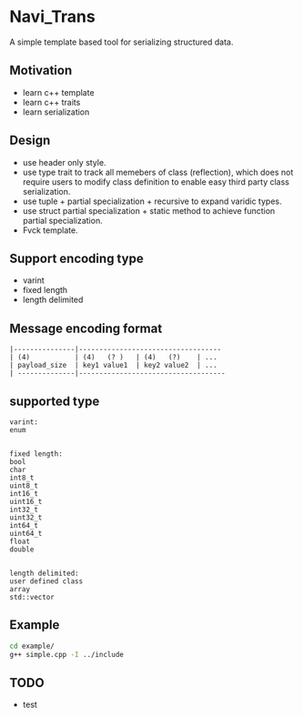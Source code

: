 # Navi_Trans
A simple template based tool for serializing structured data.

## Motivation
* learn c++ template
* learn c++ traits
* learn serialization

## Design
* use header only style.
* use type trait to track all memebers of class (reflection), which does not require users to modify class definition to enable easy third party class serialization.
* use tuple + partial specialization + recursive to expand varidic types.
* use struct partial specialization + static method to achieve function partial specialization.
* Fvck template.

## Support encoding type
* varint
* fixed length
* length delimited

## Message encoding format
```
|---------------|-----------------------------------
| (4)           | (4)   (? )   | (4)   (?)    | ...
| payload_size  | key1 value1  | key2 value2  | ...
| --------------|------------------------------------
```

## supported type
```
varint:
enum


fixed length:
bool
char
int8_t
uint8_t
int16_t
uint16_t
int32_t
uint32_t
int64_t
uint64_t
float
double


length delimited:
user defined class
array
std::vector
```


## Example
```bash
cd example/
g++ simple.cpp -I ../include
```

## TODO
* test